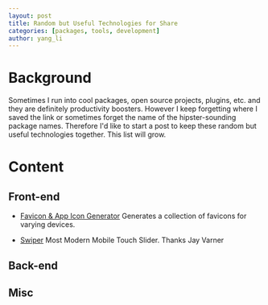 ```yaml
---
layout: post
title: Random but Useful Technologies for Share
categories: [packages, tools, development]
author: yang_li
---
```


# Background
Sometimes I run into cool packages, open source projects, plugins, etc. and they are definitely productivity boosters. However I keep forgetting where I saved the link or sometimes forget the name of the hipster-sounding package names. Therefore I'd like to start a post to keep these random but useful technologies together. This list will grow.

# Content

## Front-end

* [Favicon & App Icon Generator](http://www.favicon-generator.org/)
Generates a collection of favicons for varying devices.

* [Swiper](http://idangero.us/swiper/demos)
Most Modern Mobile Touch Slider. Thanks Jay Varner

## Back-end

## Misc

